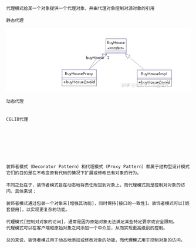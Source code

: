     代理模式给某一个对象提供一个代理对象，并由代理对象控制对源对象的引用
    
    静态代理
![img.png](img.png)
    
    动态代理

    
    CGLIB代理







    装饰者模式（Decorator Pattern）和代理模式（Proxy Pattern）都属于结构型设计模式
    它们的目的是在不改变原有代码的情况下扩展或修改已有对象的行为。

    不同之处在于，装饰者模式旨在动态地将责任附加到对象上，而代理模式则是控制对对象的访问。具体来说：

    装饰者模式通过包装一个对象来[增强其功能]，同时保持[接口的一致性]。装饰者模式可以[嵌套使用]，以实现更复杂的功能。
    
    代理模式[控制对对象的访问]，通常是因为原始对象无法满足某些特定要求或安全限制。
    代理模式可以在客户端和原始对象之间添加一个中介层，从而实现更高级别的控制。

    总的来说，装饰者模式用于动态地添加或修改对象的功能，而代理模式用于控制对象的访问。
